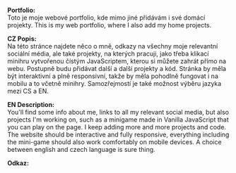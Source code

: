 **Portfolio:**  
Toto je moje webové portfolio, kde mimo jiné přidávám i své domácí projekty.
This is my web portfolio, where I also add my home projects.

**CZ Popis:**  
Na této stránce najdete něco o mně, odkazy na všechny moje relevantní sociální média, ale také projekty, na kterých pracuji, jako třeba klikací minihru vytvořenou čístým JavaScriptem, kterou si můžete zahrát přímo na webu. Postupně budu přidávat další a další projekty a kód. Stránka by měla být interaktivní a plně responsivní, takže by měla pohodlně fungovat i na mobilu a to včetně minihry. Samozřejmostí je také možnost výběru jazyka mezi CS a EN.

**EN Description:**  
You'll find some info about me, links to all my relevant social media, but also projects I'm working on, such as a minigame made in Vanilla JavaScript that you can play on the page. I keep adding more and more projects and code. The website should be interactive and fully responsive, everything including the mini-game should also work comfortably on mobile devices. A choice between english and czech language is sure thing.

**Odkaz:**  
